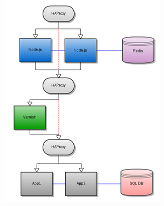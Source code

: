 !SLIDE 
<img src="arch.png" style="position: absolute; top: 0px; left: 200px; " />

!SLIDE 
## Performance

<table>
  <tr>
    <th></th>
    <th>Concurrency</th>
    <th>Throughput</th>
    <th>Response time</th>
  </tr>
  <tr>
    <td>Rails App</td>
    <td>13</td>
    <td>20req/sec</td>
    <td>220ms</td>
  </tr>
  <tr>
    <td>Varnish</td>
    <td>170</td>
    <td>1500req/sec</td>
    <td>100ms</td>
  </tr>
  <tr>
    <td>Node.js</td>
    <td>55</td>
    <td>600req/sec</td>
    <td>90ms</td>
  </tr>
  <tr>
    <td>HAProxy to Node</td>
    <td>75</td>
    <td>650req/sec</td>
    <td>120ms</td>
  </tr>
</table>

*Note: HAProxy + Node.js out performs just Node.js*

!SLIDE small smbullets
## References

  * haproxy - http://haproxy.1wt.eu/ 
  * varnish - http://www.varnish-cache.org/docs
  * node.js - http://nodejs.org/
  * redis - http://redis.io/

https://github.com/jeffsu/scalability-tutorial

http://github.com/jeffsu/hook

http://github.com/jeffsu/mochiscript
 
